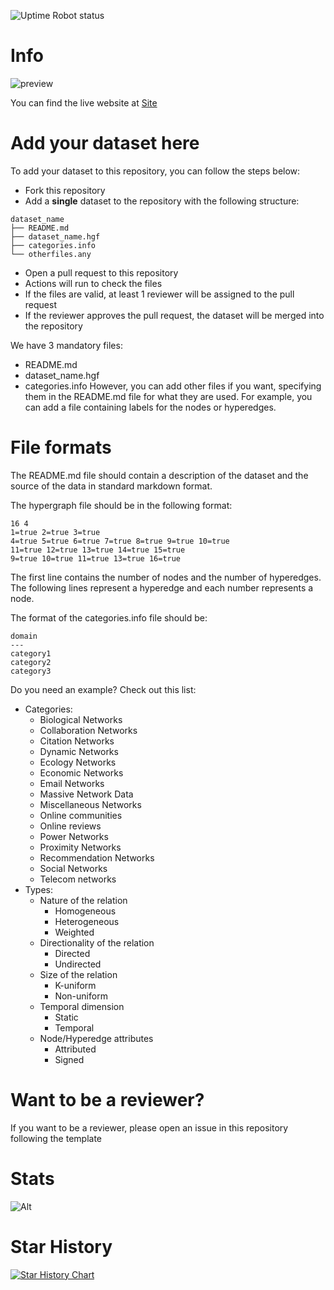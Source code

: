 ![Uptime Robot status](https://img.shields.io/uptimerobot/status/m795798027-01f7c737628356e8136c7bed)

# Info

![preview](https://i.ibb.co/qJbtfrS/Screenshot-2024-01-08-alle-11-54-22.png)

You can find the live website at [Site](https://hypergraphrepository.di.unisa.it/)

# Add your dataset here
To add your dataset to this repository, you can follow the steps below:
- Fork this repository
- Add a **single** dataset to the repository with the following structure:
```
dataset_name
├── README.md
├── dataset_name.hgf
├── categories.info
└── otherfiles.any
```
- Open a pull request to this repository
- Actions will run to check the files
- If the files are valid, at least 1 reviewer will be assigned to the pull request
- If the reviewer approves the pull request, the dataset will be merged into the repository

We have 3 mandatory files:
- README.md
- dataset_name.hgf
- categories.info
However, you can add other files if you want, specifying them in the README.md file for what they are used.
For example, you can add a file containing labels for the nodes or hyperedges.

# File formats

The README.md file should contain a description of the dataset and the source of the data in standard markdown format.

The hypergraph file should be in the following format:
```
16 4
1=true 2=true 3=true
4=true 5=true 6=true 7=true 8=true 9=true 10=true 
11=true 12=true 13=true 14=true 15=true 
9=true 10=true 11=true 13=true 16=true
```
The first line contains the number of nodes and the number of hyperedges.
The following lines represent a hyperedge and each number represents a node.

The format of the categories.info file should be:
```
domain
---
category1
category2
category3
```

Do you need an example? Check out this list:
- Categories:
  - Biological Networks
  - Collaboration Networks
  - Citation Networks
  - Dynamic Networks
  - Ecology Networks
  - Economic Networks
  - Email Networks
  - Massive Network Data
  - Miscellaneous Networks
  - Online communities 
  - Online reviews 
  - Power Networks
  - Proximity Networks
  - Recommendation Networks
  - Social Networks
  - Telecom networks 
- Types:
  - Nature of the relation
    - Homogeneous
    - Heterogeneous
    - Weighted
  - Directionality of the relation
    - Directed
    - Undirected 
  - Size of the relation
    - K-uniform
    - Non-uniform
  - Temporal dimension
    - Static
    - Temporal
  - Node/Hyperedge attributes
    - Attributed
    - Signed
  
# Want to be a reviewer?

If you want to be a reviewer, please open an issue in this repository following the template 

# Stats

![Alt](https://repobeats.axiom.co/api/embed/6ab4b67f9c1ef80bc02370d364ef65db4ec40284.svg "Repobeats analytics image")

# Star History

[![Star History Chart](https://api.star-history.com/svg?repos=HypergraphRepository/datasets&type=Date)](https://star-history.com/#HypergraphRepository/datasets&Date)
